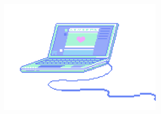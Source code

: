 
<div align="center">
        <img align="center" src="./assets/pc.gif"/>
</div>

<!--

<div align='center'>
   <a href="https://www.linkedin.com/in/4lysson/" target="_blank"><img src="https://img.shields.io/badge/-LinkedIn-%230077B5?style=for-the-badge&logo=linkedin&logoColor=white" target="_blank"></a> 
  <a href="https://www.instagram.com/4lysson_a/" target="_blank"><img src="https://img.shields.io/badge/-Instagram-%230077B5?style=for-the-badge&logo=Instagram&logoColor=white&labelColor=FD1D1D&color=FD1D1D" target="_blank"></a> 
</div>

<div align='center'>
<img src="https://github-readme-stats.vercel.app/api/top-langs/?username=4ly-a&layout=compact&langs_count=16&include_all_commits=true&count_private=true"/>
</div>

-->
